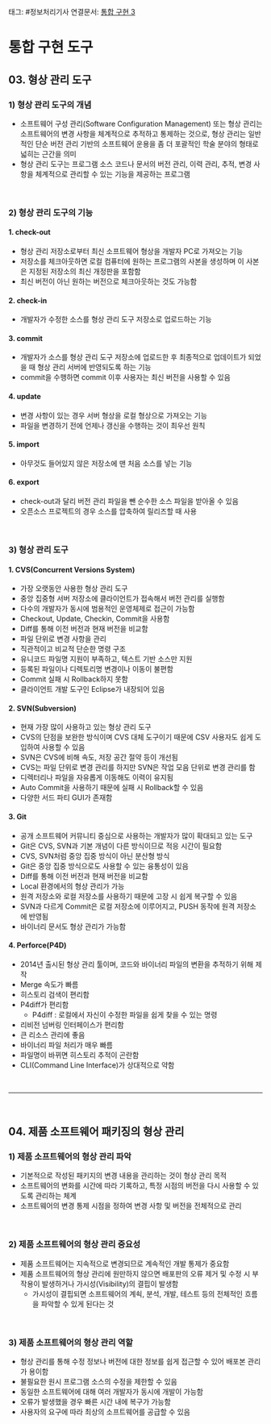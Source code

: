 태그: #정보처리기사 
연결문서: [통합 구현 3](통합%20구현%203.md)

# 통합 구현 도구

## 03. 형상 관리 도구

### 1) 형상 관리 도구의 개념
- 소프트웨어 구성 관리(Software Configuration Management) 또는 형상 관리는 소프트웨어의 변경 사항을 체계적으로 추적하고 통제하는 것으로, 형상 관리는 일반적인 단순 버전 관리 기반의 소프트웨어 운용을 좀 더 포괄적인 학술 분야의 형태로 넓히는 근간을 의미
- 형상 관리 도구는 프로그램 소스 코드나 문서의 버전 관리, 이력 관리, 추적, 변경 사항을 체계적으로 관리할 수 있는 기능을 제공하는 프로그램

<br>

### 2) 형상 관리 도구의 기능

#### 1. check-out
- 형상 관리 저장소로부터 최신 소프트웨어 형상을 개발자 PC로 가져오는 기능
- 저장소를 체크아웃하면 로컬 컴퓨터에 원하는 프로그램의 사본을 생성하며 이 사본은 지정된 저장소의 최신 개정판을 포함함
- 최신 버전이 아닌 원하는 버전으로 체크아웃하는 것도 가능함

#### 2. check-in
- 개발자가 수정한 소스를 형상 관리 도구 저장소로 업로드하는 기능

#### 3. commit
- 개발자가 소스를 형상 관리 도구 저장소에 업로드한 후 최종적으로 업데이트가 되었을 때 형상 관리 서버에 반영되도록 하는 기능
- commit을 수행하면 commit 이후 사용자는 최신 버전을 사용할 수 있음

#### 4. update
- 변경 사항이 있는 경우 서버 형상을 로컬 형상으로 가져오는 기능
- 파일을 변경하기 전에 언제나 갱신을 수행하는 것이 최우선 원칙

#### 5. import
- 아무것도 들어있지 않은 저장소에 맨 처음 소스를 넣는 기능

#### 6. export
- check-out과 달리 버전 관리 파일을 뺀 순수한 소스 파일을 받아올 수 있음
- 오픈소스 프로젝트의 경우 소스를 압축하여 릴리즈할 때 사용

<br>

### 3) 형상 관리 도구

#### 1. CVS(Concurrent Versions System)
- 가장 오랫동안 사용한 형상 관리 도구
- 중앙 집중형 서버 저장소에 클라이언트가 접속해서 버전 관리를 실행함
- 다수의 개발자가 동시에 범용적인 운영체제로 접근이 가능함
- Checkout, Update, Checkin, Commit을 사용함
- Diff를 통해 이전 버전과 현재 버전을 비교함
- 파일 단위로 변경 사항을 관리
- 직관적이고 비교적 단순한 명령 구조
- 유니코드 파일명 지원이 부족하고, 텍스트 기반 소스만 지원
- 등록된 파일이나 디렉토리명 변경이나 이동이 불편함
- Commit 실패 시 Rollback하지 못함
- 클라이언트 개발 도구인 Eclipse가 내장되어 있음

#### 2. SVN(Subversion)
- 현재 가장 많이 사용하고 있는 형상 관리 도구
- CVS의 단점을 보완한 방식이며 CVS 대체 도구이기 때문에 CSV 사용자도 쉽게 도입하여 사용할 수 있음
- SVN은 CVS에 비해 속도, 저장 공간 절약 등이 개선됨
- CVS는 파일 단위로 변경 관리를 하지만 SVN은 작업 모음 단위로 변경 관리를 함
- 디렉터리나 파일을 자유롭게 이동해도 이력이 유지됨
- Auto Commit을 사용하기 때문에 실패 시 Rollback할 수 있음
- 다양한 서드 파티 GUI가 존재함

#### 3. Git
- 공개 소프트웨어 커뮤니티 중심으로 사용하는 개발자가 많이 확대되고 있는 도구
- Git은 CVS, SVN과 기본 개념이 다른 방식이므로 적응 시간이 필요함
- CVS, SVN처럼 중앙 집중 방식이 아닌 분산형 방식
- Git은 중앙 집중 방식으로도 사용할 수 있는 융통성이 있음
- Diff를 통해 이전 버전과 현재 버전을 비교함
- Local 환경에서의 형상 관리가 가능
- 원격 저장소와 로컬 저장소를 사용하기 때문에 고장 시 쉽게 복구할 수 있음
- SVN과 다르게 Commit은 로컬 저장소에 이루어지고, PUSH 동작에 원격 저장소에 반영됨
- 바이너리 문서도 형상 관리가 가능함

#### 4. Perforce(P4D)
- 2014년 출시된 형상 관리 툴이며, 코드와 바이너리 파일의 변환을 추적하기 위해 제작
- Merge 속도가 빠름
- 히스토리 검색이 편리함
- P4diff가 편리함
    - P4diff : 로컬에서 자신이 수정한 파일을 쉽게 찾을 수 있는 명령
- 리비전 넘버링 인터페이스가 편리함
- 큰 리소스 관리에 좋음
- 바이너리 파일 처리가 매우 빠름
- 파일명이 바뀌면 히스토리 추적이 곤란함
- CLI(Command Line Interface)가 상대적으로 약함

<br>

---

<br>

## 04. 제품 소프트웨어 패키징의 형상 관리

### 1) 제품 소프트웨어의 형상 관리 파악
- 기본적으로 작성된 패키지의 변경 내용을 관리하는 것이 형상 관리 목적
- 소프트웨어의 변화를 시간에 따라 기록하고, 특정 시점의 버전을 다시 사용할 수 있도록 관리하는 체계
- 소프트웨어의 변경 통제 시점을 정하여 변경 사항 및 버전을 전체적으로 관리

<br>

### 2) 제품 소프트웨어의 형상 관리 중요성
- 제품 소프트웨어는 지속적으로 변경되므로 계속적인 개발 통제가 중요함
- 제품 소프트웨어의 형상 관리에 원만하지 않으면 배포판의 오류 제거 및 수정 시 부작용이 발생하거나 가시성(Visibility)의 결핍이 발생함
    - 가시성이 결핍되면 소프트웨어의 계쇡, 분석, 개발, 테스트 등의 전체적인 흐름을 파악할 수 있게 된다는 것

<br>

### 3) 제품 소프트웨어의 형상 관리 역할
- 형상 관리를 통해 수정 정보나 버전에 대한 정보를 쉽게 접근할 수 있어 배포본 관리가 용이함
- 불필요한 원시 프로그램 소스의 수정을 제한할 수 있음
- 동일한 소프트웨어에 대해 여러 개발자가 동시에 개발이 가능함
- 오류가 발생했을 경우 빠른 시간 내에 복구가 가능함
- 사용자의 요구에 따라 최상의 소프트웨어를 공급할 수 있음